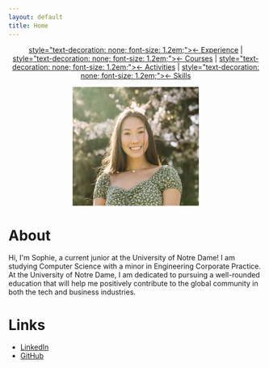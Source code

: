 ```yaml
---
layout: default
title: Home
---
```


<div style="text-align: center;">
  <a href="/experience/"> style="text-decoration: none; font-size: 1.2em;">&#8592; Experience</a> | 
  <a href="/courses/"> style="text-decoration: none; font-size: 1.2em;">&#8592; Courses</a> | 
  <a href="/activities/"> style="text-decoration: none; font-size: 1.2em;">&#8592; Activities</a> | 
  <a href="/skills/"> style="text-decoration: none; font-size: 1.2em;">&#8592; Skills</a>
</div>


<p align="center">
  <img src="/assets/Sophie Chou Headshot.jpg" alt="Alt text" width="250" height="235">
</p>


# About
Hi, I'm Sophie, a current junior at the University of Notre Dame! I am studying Computer Science with a minor in Engineering Corporate Practice. At the University of Notre Dame, I am dedicated to pursuing a well-rounded education that will help me positively contribute to the global community in both the tech and business industries.

# Links
- [LinkedIn](https://www.linkedin.com/in/sophiechou-/)
- [GitHub](https://github.com/sophiechou1)

